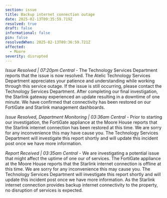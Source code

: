 ```yaml
---
section: issue
title: Backup internet connection outage
date: 2025-02-13T09:35:59.719Z
resolved: true
draft: false
informational: false
pin: false
resolvedWhen: 2025-02-13T09:36:59.721Z
affected:
  - Moore
severity: disrupted
---
```

*Issue Resolved | 07:20pm Central* - The Technology Services Department reports that the issue is now resolved. The Atelic Technology Services Department appreciates your patience and understanding while working through this service outage. If the issue is still occurring, please contact the Technology Services Department. After completing our final investigation, the Starlink gateway experienced an update resulting in a downtime of one minute. We have confirmed that connectivity has been restored on our FortiGate and Starlink management dashboards.

*Issue Resolved, Department Monitoring | 03:36am Central* - Prior to starting our investigation, the FortiGate appliance at the Moore House reports that the Starlink internet connection has been restored at this time. We are sorry for any inconvenience this may have cause you. The Technology Services Department will investigate this report shortly and will update this incident post once we have more information.

*Report Received | 03:35am Central* - We are investigating a potential issue that might affect the uptime of one our of services. The FortiGate appliance at the Moore House reports that the Starlink internet connection is offline at this time. We are sorry for any inconvenience this may cause you. The Technology Services Department will investigate this report shortly and will update this incident post once we have more information. As the Starlink internet  connection provides backup internet connectivity to the property, no disruption of services is expected.